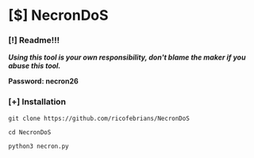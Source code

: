 # [$] NecronDoS
### [!] Readme!!!
***Using this tool is your own responsibility, don't blame the maker if you abuse this tool.***

**Password: necron26**
### [+] Installation
```
git clone https://github.com/ricofebrians/NecronDoS
```

```
cd NecronDoS
```

```
python3 necron.py
```
